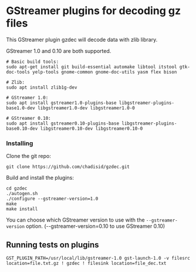# GStreamer plugins for decoding gz files

This GStreamer plugin gzdec will decode data with zlib library.

GStreamer 1.0 and 0.10 are both supported.

```
# Basic build tools:
sudo apt-get install git build-essential automake libtool itstool gtk-doc-tools yelp-tools gnome-common gnome-doc-utils yasm flex bison

# Zlib:
sudo apt install zlib1g-dev

# GStreamer 1.0:
sudo apt install gstreamer1.0-plugins-base libgstreamer-plugins-base1.0-dev libgstreamer1.0-dev libgstreamer1.0-0

# GStreamer 0.10:
sudo apt install gstreamer0.10-plugins-base libgstreamer-plugins-base0.10-dev libgstreamer0.10-dev libgstreamer0.10-0
```

### Installing

Clone the git repo:
```
git clone https://github.com/chadisid/gzdec.git
```

Build and install the plugins:
```
cd gzdec
./autogen.sh
./configure --gstreamer-version=1.0
make
make install
```

You can choose which GStreamer version to use with the `--gstreamer-version` option. (--gstreamer-version=0.10 to use GStreamer 0.10)

## Running tests on plugins

```
GST_PLUGIN_PATH=/usr/local/lib/gstreamer-1.0 gst-launch-1.0 -v filesrc location=file.txt.gz ! gzdec ! filesink location=file_dec.txt
```
